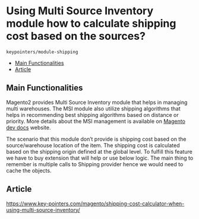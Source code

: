 # Using Multi Source Inventory module how to calculate shipping cost based on the sources?

``keypointers/module-shipping``

 - [Main Functionalities](#markdown-header-main-functionalities)
 - [Article](#markdown-header-article)


## Main Functionalities
Magento2 provides Multi Source Inventory module that helps in managing multi warehouses. The MSI module also utilize shipping algorithms that helps in recommending best shipping algorithms based on distance or priority. More details about the MSI management is available on <a href="https://devdocs.magento.com/guides/v2.4/inventory/" target="_blank">Magento dev docs</a> website.

The scenario that this module don’t provide is shipping cost based on the source/warehouse location of the item. The shipping cost is calculated based on the shipping origin defined at the global level. To fulfill this feature we have to buy extension that will help or use below logic. The main thing to remember is multiple calls to Shipping provider hence we would need to cache the objects.

## Article
https://www.key-pointers.com/magento/shipping-cost-calculator-when-using-multi-source-inventory/

